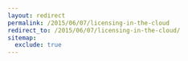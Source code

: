 ```yaml
---
layout: redirect
permalink: /2015/06/07/licensing-in-the-cloud
redirect_to: /2015/06/07/licensing-in-the-cloud/
sitemap:
  exclude: true
---
```

